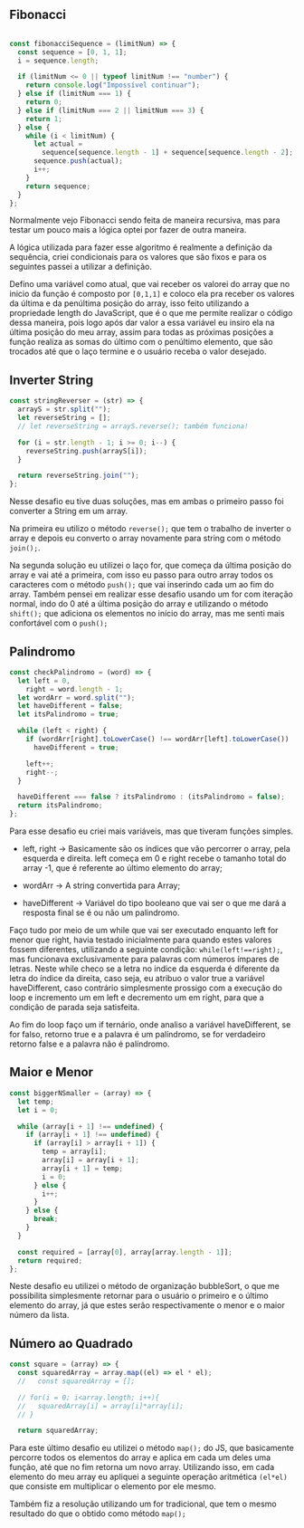 ## Fibonacci

```javascript

const fibonacciSequence = (limitNum) => {
  const sequence = [0, 1, 1];
  i = sequence.length;

  if (limitNum <= 0 || typeof limitNum !== "number") {
    return console.log("Impossível continuar");
  } else if (limitNum === 1) {
    return 0;
  } else if (limitNum === 2 || limitNum === 3) {
    return 1;
  } else {
    while (i < limitNum) {
      let actual =
        sequence[sequence.length - 1] + sequence[sequence.length - 2];
      sequence.push(actual);
      i++;
    }
    return sequence;
  }
};
```


Normalmente vejo Fibonacci sendo feita de maneira recursiva, mas para testar um pouco mais a lógica optei por fazer de outra maneira. 

A lógica utilizada para fazer esse algoritmo é realmente a definição da sequência, criei condicionais para os valores que são fixos e para os seguintes passei a utilizar a definição.

Defino uma variável como atual, que vai receber os valorei do array que no inicio da função é composto por `[0,1,1]` e coloco ela pra receber os valores da última e da penúltima posição do array, isso feito utilizando a propriedade length do JavaScript, que é o que me permite realizar o código dessa maneira, pois logo após dar valor a essa variável eu insiro ela na última posição do meu array, assim para todas as próximas posições a função realiza as somas do último com o penúltimo elemento, que são trocados até que o laço termine e o usuário receba o valor desejado.

## Inverter String

```javascript
const stringReverser = (str) => {
  arrayS = str.split("");
  let reverseString = [];
  // let reverseString = arrayS.reverse(); também funciona!

  for (i = str.length - 1; i >= 0; i--) {
    reverseString.push(arrayS[i]);
  }

  return reverseString.join("");
};
```

Nesse desafio eu tive duas soluções, mas em ambas o primeiro passo foi converter a String em um array. 

Na primeira eu utilizo o método `reverse();` que tem o trabalho de inverter o array e depois eu converto o array novamente para string com o método `join();`. 

Na segunda solução eu utilizei o laço for, que começa da última posição do array e vai até a primeira, com isso eu passo para outro array todos os caracteres com o método `push();` que vai inserindo cada um ao fim do array. Também pensei em realizar esse desafio usando um for com iteração normal, indo do 0 até a última posição do array e utilizando o método `shift();` que adiciona os elementos no início do array, mas me senti mais confortável com o `push();`

## Palindromo

```javascript
const checkPalindromo = (word) => {
  let left = 0,
    right = word.length - 1;
  let wordArr = word.split("");
  let haveDifferent = false;
  let itsPalindromo = true;

  while (left < right) {
    if (wordArr[right].toLowerCase() !== wordArr[left].toLowerCase())
      haveDifferent = true;

    left++;
    right--;
  }

  haveDifferent === false ? itsPalindromo : (itsPalindromo = false);
  return itsPalindromo;
};
```

Para esse desafio eu criei mais variáveis, mas que tiveram funções simples.

* left, right -> Basicamente são os índices que vão percorrer o array, pela esquerda e direita.
left começa em 0 e right recebe o tamanho total do array -1, que é referente ao último elemento do array;

* wordArr -> A string convertida para Array;

* haveDifferent -> Variável do tipo booleano que vai ser o que me dará a resposta final se é ou não um palindromo.

Faço tudo por meio de um while que vai ser executado enquanto left for menor que right, havia testado inicialmente para quando estes valores fossem diferentes, utilizando a seguinte condição: `while(left!==right);`, mas funcionava exclusivamente para palavras com números ímpares de letras. Neste while checo se a letra no indice da esquerda é diferente da letra do índice da direita, caso seja, eu atribuo o valor true a variável haveDifferent, caso contrário simplesmente prossigo com a execução do loop e incremento um em left e decremento um em right, para que a condição de parada seja satisfeita. 

Ao fim do loop faço um if ternário, onde analiso a variável haveDifferent, se for falso, retorno true e a palavra é um palíndromo, se for verdadeiro retorno false e a palavra não é palíndromo.

## Maior e Menor

```javascript
const biggerNSmaller = (array) => {
  let temp;
  let i = 0;

  while (array[i + 1] !== undefined) {
    if (array[i + 1] !== undefined) {
      if (array[i] > array[i + 1]) {
        temp = array[i];
        array[i] = array[i + 1];
        array[i + 1] = temp;
        i = 0;
      } else {
        i++;
      }
    } else {
      break;
    }
  }

  const required = [array[0], array[array.length - 1]];
  return required;
};
```

Neste desafio eu utilizei o método de organização bubbleSort, o que me possibilita simplesmente retornar para o usuário o primeiro e o último elemento do array, já que estes serão respectivamente o menor e o maior número da lista.

## Número ao Quadrado

```javascript
const square = (array) => {
  const squaredArray = array.map((el) => el * el);
  //   const squaredArray = [];

  // for(i = 0; i<array.length; i++){
  //   squaredArray[i] = array[i]*array[i];
  // }

  return squaredArray;
```

Para este último desafio eu utilizei o método `map();` do JS, que basicamente percorre todos os elementos do array e aplica em cada um deles uma função, até que no fim retorna um novo array. Utilizando isso, em cada elemento do meu array eu apliquei a seguinte operação aritmética `(el*el)` que consiste em multiplicar o elemento por ele mesmo. 

Também fiz a resolução utilizando um for tradicional, que tem o mesmo resultado do que o obtido como método `map();` 

